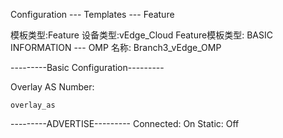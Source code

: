 Configuration --- Templates --- Feature

模板类型:Feature
设备类型:vEdge_Cloud
Feature模板类型: BASIC INFORMATION --- OMP
名称: Branch3_vEdge_OMP

---------Basic Configuration---------

Overlay AS Number: 
```shell
overlay_as
```

---------ADVERTISE---------
Connected: On
Static: Off
